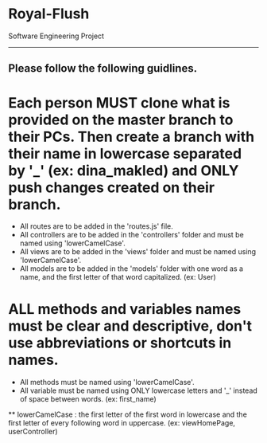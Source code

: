 # Royal-Flush
Software Engineering Project

---------------------------------------------------------------------------------------------------------
Please follow the following guidlines. 
---------------------------------------------------------------------------------------------------------
# Each person MUST clone what is provided on the master branch to their PCs. Then create a branch with their name in lowercase separated by '_' (ex: dina_makled) and ONLY push changes created on their branch.

* All routes are to be added in the 'routes.js' file.
* All controllers are to be added in the 'controllers' folder and must be named using 'lowerCamelCase'.
* All views are to be added in the 'views' folder and must be named using 'lowerCamelCase'.
* All models are to be added in the 'models' folder with one word as a name, and the first letter of that word capitalized. (ex: User)

# ALL methods and variables names must be clear and descriptive, don't use abbreviations or shortcuts in names. 
* All methods must be named using 'lowerCamelCase'.
* All variable must be named using ONLY lowercase letters and '_' instead of space between words. (ex: first_name)

** lowerCamelCase : the first letter of the first word in lowercase and the first letter of every following word in uppercase. (ex: viewHomePage, userController)
